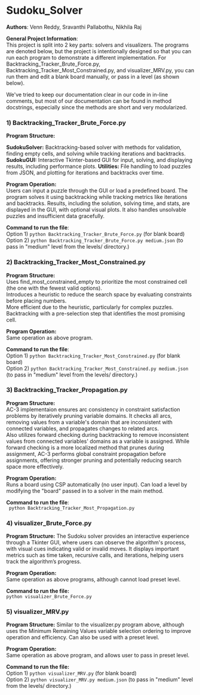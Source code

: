 # Sudoku_Solver

**Authors**: Venn Reddy, Sravanthi Pallabothu, Nikhila Raj

**General Project Information**: \
This project is split into 2 key parts: solvers and visualizers. The programs are denoted below, but the project is intentionally designed so that you can run each program to demonstrate a different implementation. For Backtracking_Tracker_Brute_Force.py, Backtracking_Tracker_Most_Constrained.py, and visualizer_MRV.py, you can run them and edit a blank board manually, or pass in a level (as shown below). 

We've tried to keep our documentation clear in our code in in-line comments, but most of our documentation can be found in method docstrings, especially since the methods are short and very modularized. 

 ### 1) Backtracking_Tracker_Brute_Force.py
**Program Structure:**
 
 **SudokuSolver:** Backtracking-based solver with methods for validation, finding empty cells, and solving while tracking iterations and backtracks.
 **SudokuGUI:** Interactive Tkinter-based GUI for input, solving, and displaying results, including performance plots.
 **Utilities:** File handling to load puzzles from JSON, and plotting for iterations and backtracks over time.

**Program Operation:** \
Users can input a puzzle through the GUI or load a predefined board. The program solves it using backtracking while tracking metrics like iterations and backtracks. Results, including the solution, solving time, and stats, are displayed in the GUI, with optional visual plots. It also handles unsolvable puzzles and insufficient data gracefully.

**Command to run the file**:\
Option 1) ```python Backtracking_Tracker_Brute_Force.py``` (for blank board) \
Option 2) ```python Backtracking_Tracker_Brute_Force.py medium.json``` (to pass in "medium" level from the levels/ directory.)

 ### 2) Backtracking_Tracker_Most_Constrained.py
**Program Structure:**\
Uses find_most_constrained_empty to prioritize the most constrained cell (the one with the fewest valid options).\
 Introduces a heuristic to reduce the search space by evaluating constraints before placing numbers.\
  More efficient due to the heuristic, particularly for complex puzzles. Backtracking with a pre-selection step that identifies the most promising cell.

**Program Operation:**\
Same operation as above program.

**Command to run the file**:\
Option 1) ```python Backtracking_Tracker_Most_Constrained.py``` (for blank board) \
Option 2) ```python Backtracking_Tracker_Most_Constrained.py medium.json``` (to pass in "medium" level from the levels/ directory.)

### 3) Backtracking_Tracker_Propagation.py
**Program Structure:**\
AC-3 implementaion ensures arc consistency in constraint satisfaction problems by iteratively pruning variable domains. It checks all arcs, removing values from a variable's domain that are inconsistent with connected variables, and propagates changes to related arcs. \
Also utilizes forward checking during backtracking to remove inconsistent values from connected variables' domains as a variable is assigned. While forward checking is a more localized method that prunes during assignment, AC-3 performs global constraint propagation before assignments, offering stronger pruning and potentially reducing search space more effectively.

**Program Operation:**\
Runs a board using CSP automatically (no user input). Can load a level by modifying the "board" passed in to a solver in the main method.

**Command to run the file**:\
``` python Backtracking_Tracker_Most_Propagation.py```

### 4) visualizer_Brute_Force.py
**Program Structure:**
The Sudoku solver provides an interactive experience through a Tkinter GUI, where users can observe the algorithm's process, with visual cues indicating valid or invalid moves. It displays important metrics such as time taken, recursive calls, and iterations, helping users track the algorithm’s progress.

**Program Operation:** \
Same operation as above programs, although cannot load preset level.

**Command to run the file:**\
```python visualizer_Brute_Force.py```

### 5) visualizer_MRV.py
**Program Structure:**
Similar to the visualizer.py program above, although uses the Minimum Remaining Values variable selection ordering to improve operation and efficiency. Can also be used with a preset level.

**Program Operation:** \
Same operation as above program, and allows user to pass in preset level.

**Command to run the file:**\
Option 1) ```python visualizer_MRV.py``` (for blank board) \
Option 2) ```python visualizer_MRV.py medium.json``` (to pass in "medium" level from the levels/ directory.)
